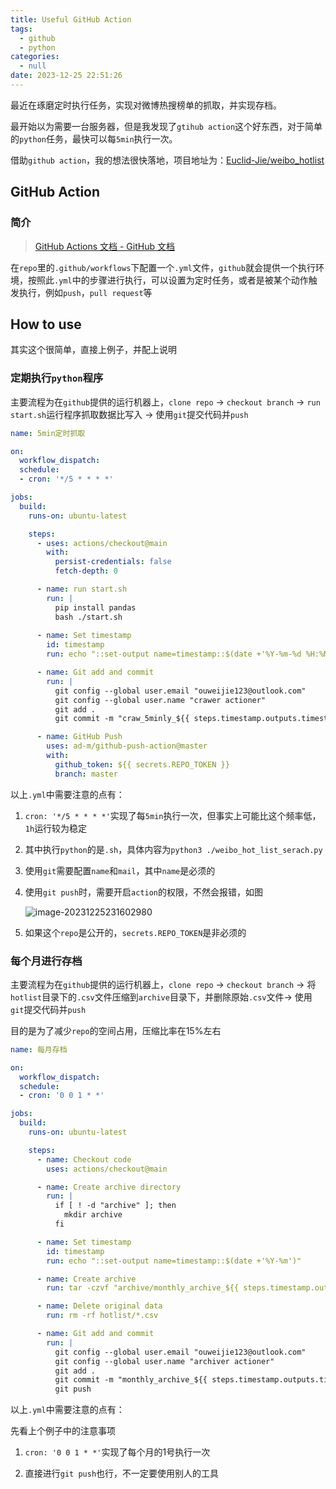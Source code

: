 ```yaml
---
title: Useful GitHub Action
tags:
  - github
  - python
categories:
  - null
date: 2023-12-25 22:51:26
---
```

最近在琢磨定时执行任务，实现对微博热搜榜单的抓取，并实现存档。

最开始以为需要一台服务器，但是我发现了`gtihub action`这个好东西，对于简单的`python`任务，最快可以每`5min`执行一次。

借助`github action`，我的想法很快落地，项目地址为：[Euclid-Jie/weibo_hotlist](https://github.com/Euclid-Jie/weibo_hotlist)

## GitHub Action

### 简介

> [GitHub Actions 文档 - GitHub 文档](https://docs.github.com/zh/actions)

在`repo`里的`.github/workflows`下配置一个`.yml`文件，`github`就会提供一个执行环境，按照此`.yml`中的步骤进行执行，可以设置为定时任务，或者是被某个动作触发执行，例如`push`，`pull request`等

## How to use

其实这个很简单，直接上例子，并配上说明

### 定期执行`python`程序

主要流程为在`github`提供的运行机器上，`clone repo` -> `checkout branch` -> `run start.sh`运行程序抓取数据比写入 -> 使用`git`提交代码并`push`

```yaml
name: 5min定时抓取

on:
  workflow_dispatch:
  schedule:
  - cron: '*/5 * * * *'

jobs:
  build:
    runs-on: ubuntu-latest

    steps:
      - uses: actions/checkout@main
        with:
          persist-credentials: false
          fetch-depth: 0

      - name: run start.sh
        run: |
          pip install pandas
          bash ./start.sh
          
      - name: Set timestamp
        id: timestamp
        run: echo "::set-output name=timestamp::$(date +'%Y-%m-%d %H:%M')"

      - name: Git add and commit
        run: |
          git config --global user.email "ouweijie123@outlook.com"
          git config --global user.name "crawer actioner"
          git add .
          git commit -m "craw_5minly_${{ steps.timestamp.outputs.timestamp }}"

      - name: GitHub Push
        uses: ad-m/github-push-action@master
        with:
          github_token: ${{ secrets.REPO_TOKEN }}
          branch: master
```

以上`.yml`中需要注意的点有：

1. `cron: '*/5 * * * *'`实现了每`5min`执行一次，但事实上可能比这个频率低，`1h`运行较为稳定

2. 其中执行`python`的是`.sh`，具体内容为`python3 ./weibo_hot_list_serach.py`

3. 使用`git`需要配置`name`和`mail`，其中`name`是必须的

4. 使用`git push`时，需要开启`action`的权限，不然会报错，如图

   ![image-20231225231602980](https://euclid-picgo.oss-cn-shenzhen.aliyuncs.com/image/202312252316187.png)

5. 如果这个`repo`是公开的，`secrets.REPO_TOKEN`是非必须的

### 每个月进行存档

主要流程为在`github`提供的运行机器上，`clone repo` -> `checkout branch` -> 将`hotlist`目录下的`.csv`文件压缩到`archive`目录下，并删除原始`.csv`文件-> 使用`git`提交代码并`push`

目的是为了减少`repo`的空间占用，压缩比率在$15\%$左右

```yaml
name: 每月存档

on:
  workflow_dispatch:
  schedule:
  - cron: '0 0 1 * *'

jobs:
  build:
    runs-on: ubuntu-latest

    steps:
      - name: Checkout code
        uses: actions/checkout@main

      - name: Create archive directory
        run: |
          if [ ! -d "archive" ]; then
            mkdir archive
          fi

      - name: Set timestamp
        id: timestamp
        run: echo "::set-output name=timestamp::$(date +'%Y-%m')"

      - name: Create archive
        run: tar -czvf "archive/monthly_archive_${{ steps.timestamp.outputs.timestamp }}.tar.gz" hotlist/*.csv

      - name: Delete original data
        run: rm -rf hotlist/*.csv

      - name: Git add and commit
        run: |
          git config --global user.email "ouweijie123@outlook.com"
          git config --global user.name "archiver actioner"
          git add .
          git commit -m "monthly_archive_${{ steps.timestamp.outputs.timestamp }}"
          git push
```

以上`.yml`中需要注意的点有：

先看上个例子中的注意事项

1. `cron: '0 0 1 * *'`实现了每个月的1号执行一次

2. 直接进行`git push`也行，不一定要使用别人的工具